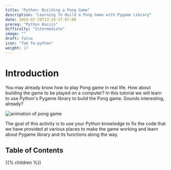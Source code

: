 ```yaml
---
title: "Python: Building a Pong Game"
description: "Learning To Build a Pong Game with Pygame Library"
date: 2019-07-29T13:24:17-07:00
prereq: "Python Basics"
difficulty: "Intermediate"
image: ""
draft: false
icon: "fab fa-python"
weight: 17
---
```


# Introduction

You may already know how to play Pong game in real life. How about building the game to be played on a computer? In this tutorial we will learn to use Python's Pygame library to build the Pong game. Sounds interesting, already?

![animation of pong game](https://media.giphy.com/media/xThuWtNFKZWG6fUFe8/giphy.gif)

The goal of this activity is to use your Python knowledge to fix the code that we have provided at various places to make the game working and learn about Pygame library and its functions along the way. 

## Table of Contents

{{% children %}}
